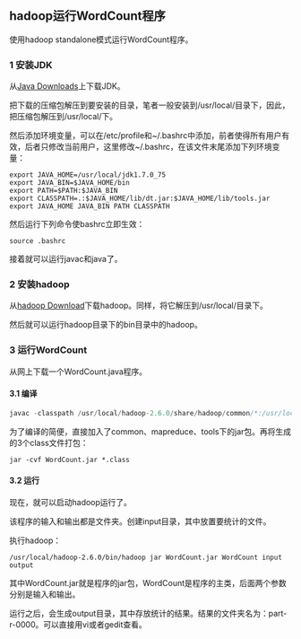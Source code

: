 ## hadoop运行WordCount程序

使用hadoop standalone模式运行WordCount程序。

### 1 安装JDK

从[Java Downloads](http://www.oracle.com/technetwork/java/javase/downloads/index.html)上下载JDK。

把下载的压缩包解压到要安装的目录，笔者一般安装到/usr/local/目录下，因此，把压缩包解压到/usr/local/下。

然后添加环境变量，可以在/etc/profile和~/.bashrc中添加，前者使得所有用户有效，后者只修改当前用户，这里修改~/.bashrc，在该文件末尾添加下列环境变量：

```
export JAVA_HOME=/usr/local/jdk1.7.0_75
export JAVA_BIN=$JAVA_HOME/bin
export PATH=$PATH:$JAVA_BIN
export CLASSPATH=.:$JAVA_HOME/lib/dt.jar:$JAVA_HOME/lib/tools.jar
export JAVA_HOME JAVA_BIN PATH CLASSPATH
```

然后运行下列命令使bashrc立即生效：

```
source .bashrc
```

接着就可以运行javac和java了。

### 2 安装hadoop

从[hadoop Download](http://www.apache.org/dyn/closer.cgi/hadoop/common/)下载hadoop。同样，将它解压到/usr/local/目录下。

然后就可以运行hadoop目录下的bin目录中的hadoop。

### 3 运行WordCount

从网上下载一个WordCount.java程序。

#### 3.1 编译

``` java
javac -classpath /usr/local/hadoop-2.6.0/share/hadoop/common/*:/usr/local/hadoop-2.6.0/share/hadoop/mapreduce/*:/usr/local/hadoop-2.6.0/share/hadoop/tools/lib/* ./WordCount.java
```

为了编译的简便，直接加入了common、mapreduce、tools下的jar包。再将生成的3个class文件打包：

```
jar -cvf WordCount.jar *.class
```

#### 3.2 运行

现在，就可以启动hadoop运行了。

该程序的输入和输出都是文件夹。创建input目录，其中放置要统计的文件。

执行hadoop：

```
/usr/local/hadoop-2.6.0/bin/hadoop jar WordCount.jar WordCount input output
```

其中WordCount.jar就是程序的jar包，WordCount是程序的主类，后面两个参数分别是输入和输出。

运行之后，会生成output目录，其中存放统计的结果。结果的文件夹名为：part-r-0000。可以直接用vi或者gedit查看。
